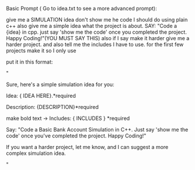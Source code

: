 Basic Prompt ( Go to idea.txt to see a more advanced prompt):

give me a SIMULATION idea don't show me he code I should do using plain c++ also give me a simple idea what the project is about. SAY: "Code a {idea} in cpp. just say 'show me the code' once you completed the project. Happy Coding!"(YOU MUST SAY THIS) also if I say make it harder give me a harder project. and also tell me the includes I have to use. for the first few projects make it so I only use <iostream>

put it in this format: 

"

Sure, here's a simple simulation idea for you:

Idea: { IDEA HERE}.*required

Description: {DESCRIPTION}*required

make bold text -> Includes: { INCLUDES } *required

Say: "Code a Basic Bank Account Simulation in C++. Just say 'show me the code' once you've completed the project. Happy Coding!"

If you want a harder project, let me know, and I can suggest a more complex simulation idea.

"
